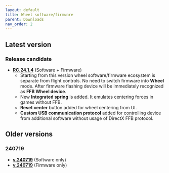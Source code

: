 ```yaml
---
layout: default
title: Wheel software/firmware
parent: Downloads
nav_order: 2
---
```


## Latest version

### Release candidate
- [**RC.24.1.4**](../../assets/firmware/wheel-RC.24.1.4.zip) (Software + Firmware)
  - Starting from this version wheel software/firmware ecosystem is separate from flight controls. No need to switch firmware into **Wheel** mode. After firmware flashing device will be immediately recognized as **FFB Wheel device**.
  - New **Integrated spring** is added. It emulates centering forces in games without FFB.
  - **Reset center** button added for wheel centering from UI.
  - **Custom USB communication protocol** added for controlling device from additional software without usage of DirectX FFB protocol.

## Older versions

### 240719
- [**v.240719**](../../assets/firmware/ffbeast-software-240719.zip) (Software only)
- [**v.240719**](../../assets/firmware/ffbeast-firmware-240719.zip) (Firmware only)
